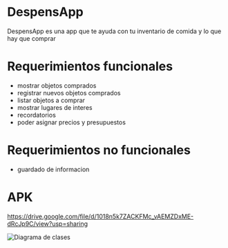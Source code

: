 # DespensApp
DespensApp es una app que te ayuda con tu inventario de comida y lo que hay que comprar

# Requerimientos funcionales
- mostrar objetos comprados
- registrar nuevos objetos comprados
- listar objetos a comprar
- mostrar lugares de interes
- recordatorios
- poder asignar precios y presupuestos
# Requerimientos no funcionales
- guardado de informacion
# APK
https://drive.google.com/file/d/1018n5k7ZACKFMc_vAEMZDxME-dRcJp9C/view?usp=sharing

![Diagrama de clases]([https://drive.google.com/file/d/1XGeGs1sUjCP8cT6kal4x9W9AdybL0wSJ/view?usp=sharin](https://imgur.com/g09WH0K)https://imgur.com/g09WH0K)

